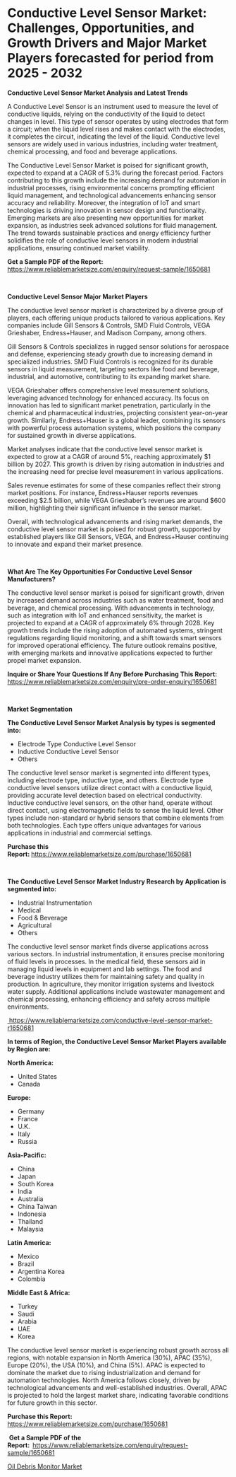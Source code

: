 <p><h1>Conductive Level Sensor Market: Challenges, Opportunities, and Growth Drivers and Major Market Players forecasted for period from 2025 - 2032</h1></p><p><strong>Conductive Level Sensor Market Analysis and Latest Trends</strong></p>
<p><p>A Conductive Level Sensor is an instrument used to measure the level of conductive liquids, relying on the conductivity of the liquid to detect changes in level. This type of sensor operates by using electrodes that form a circuit; when the liquid level rises and makes contact with the electrodes, it completes the circuit, indicating the level of the liquid. Conductive level sensors are widely used in various industries, including water treatment, chemical processing, and food and beverage applications.</p><p>The Conductive Level Sensor Market is poised for significant growth, expected to expand at a CAGR of 5.3% during the forecast period. Factors contributing to this growth include the increasing demand for automation in industrial processes, rising environmental concerns prompting efficient liquid management, and technological advancements enhancing sensor accuracy and reliability. Moreover, the integration of IoT and smart technologies is driving innovation in sensor design and functionality. Emerging markets are also presenting new opportunities for market expansion, as industries seek advanced solutions for fluid management. The trend towards sustainable practices and energy efficiency further solidifies the role of conductive level sensors in modern industrial applications, ensuring continued market viability.</p></p>
<p><strong>Get a Sample PDF of the Report:&nbsp;</strong> <a href="https://www.reliablemarketsize.com/enquiry/request-sample/1650681?utm_campaign=2799&utm_medium=2&utm_source=Github&utm_content=ia&utm_term=08042025&utm_id=conductive-level-sensor">https://www.reliablemarketsize.com/enquiry/request-sample/1650681</a></p>
<p>&nbsp;</p>
<p><strong>Conductive Level Sensor Major Market Players</strong></p>
<p><p>The conductive level sensor market is characterized by a diverse group of players, each offering unique products tailored to various applications. Key companies include Gill Sensors & Controls, SMD Fluid Controls, VEGA Grieshaber, Endress+Hauser, and Madison Company, among others.</p><p>Gill Sensors & Controls specializes in rugged sensor solutions for aerospace and defense, experiencing steady growth due to increasing demand in specialized industries. SMD Fluid Controls is recognized for its durable sensors in liquid measurement, targeting sectors like food and beverage, industrial, and automotive, contributing to its expanding market share.</p><p>VEGA Grieshaber offers comprehensive level measurement solutions, leveraging advanced technology for enhanced accuracy. Its focus on innovation has led to significant market penetration, particularly in the chemical and pharmaceutical industries, projecting consistent year-on-year growth. Similarly, Endress+Hauser is a global leader, combining its sensors with powerful process automation systems, which positions the company for sustained growth in diverse applications.</p><p>Market analyses indicate that the conductive level sensor market is expected to grow at a CAGR of around 5%, reaching approximately $1 billion by 2027. This growth is driven by rising automation in industries and the increasing need for precise level measurement in various applications.</p><p>Sales revenue estimates for some of these companies reflect their strong market positions. For instance, Endress+Hauser reports revenues exceeding $2.5 billion, while VEGA Grieshaber’s revenues are around $600 million, highlighting their significant influence in the sensor market.</p><p>Overall, with technological advancements and rising market demands, the conductive level sensor market is poised for robust growth, supported by established players like Gill Sensors, VEGA, and Endress+Hauser continuing to innovate and expand their market presence.</p></p>
<p>&nbsp;</p>
<p><strong>What Are The Key Opportunities For Conductive Level Sensor Manufacturers?</strong></p>
<p><p>The conductive level sensor market is poised for significant growth, driven by increased demand across industries such as water treatment, food and beverage, and chemical processing. With advancements in technology, such as integration with IoT and enhanced sensitivity, the market is projected to expand at a CAGR of approximately 6% through 2028. Key growth trends include the rising adoption of automated systems, stringent regulations regarding liquid monitoring, and a shift towards smart sensors for improved operational efficiency. The future outlook remains positive, with emerging markets and innovative applications expected to further propel market expansion.</p></p>
<p><strong>Inquire or Share Your Questions If Any Before Purchasing This Report:</strong> <a href="https://www.reliablemarketsize.com/enquiry/pre-order-enquiry/1650681?utm_campaign=2799&utm_medium=2&utm_source=Github&utm_content=ia&utm_term=08042025&utm_id=conductive-level-sensor">https://www.reliablemarketsize.com/enquiry/pre-order-enquiry/1650681</a></p>
<p>&nbsp;</p>
<p><strong>Market Segmentation</strong></p>
<p><strong>The Conductive Level Sensor Market Analysis by types is segmented into:</strong></p>
<p><ul><li>Electrode Type Conductive Level Sensor</li><li>Inductive Conductive Level Sensor</li><li>Others</li></ul></p>
<p><p>The conductive level sensor market is segmented into different types, including electrode type, inductive type, and others. Electrode type conductive level sensors utilize direct contact with a conductive liquid, providing accurate level detection based on electrical conductivity. Inductive conductive level sensors, on the other hand, operate without direct contact, using electromagnetic fields to sense the liquid level. Other types include non-standard or hybrid sensors that combine elements from both technologies. Each type offers unique advantages for various applications in industrial and commercial settings.</p></p>
<p><strong>Purchase this Report:&nbsp;</strong><a href="https://www.reliablemarketsize.com/purchase/1650681?utm_campaign=2799&utm_medium=2&utm_source=Github&utm_content=ia&utm_term=08042025&utm_id=conductive-level-sensor">https://www.reliablemarketsize.com/purchase/1650681</a></p>
<p>&nbsp;</p>
<p><strong>The Conductive Level Sensor Market Industry Research by Application is segmented into:</strong></p>
<p><ul><li>Industrial Instrumentation</li><li>Medical</li><li>Food & Beverage</li><li>Agricultural</li><li>Others</li></ul></p>
<p><p>The conductive level sensor market finds diverse applications across various sectors. In industrial instrumentation, it ensures precise monitoring of fluid levels in processes. In the medical field, these sensors aid in managing liquid levels in equipment and lab settings. The food and beverage industry utilizes them for maintaining safety and quality in production. In agriculture, they monitor irrigation systems and livestock water supply. Additional applications include wastewater management and chemical processing, enhancing efficiency and safety across multiple environments.</p></p>
<p><a href="https://www.reliablemarketsize.com/conductive-level-sensor-market-r1650681?utm_campaign=2799&utm_medium=2&utm_source=Github&utm_content=ia&utm_term=08042025&utm_id=conductive-level-sensor">&nbsp;https://www.reliablemarketsize.com/conductive-level-sensor-market-r1650681</a></p>
<p><strong>In terms of Region, the Conductive Level Sensor Market Players available by Region are:</strong></p>
<p>
    <p> <strong> North America: </strong>
        <ul>
            <li>United States</li>
            <li>Canada</li>
        </ul>
        </p> 
    <p> <strong> Europe: </strong>
        <ul>
            <li>Germany</li>
            <li>France</li>
            <li>U.K.</li>
            <li>Italy</li>
            <li>Russia</li>
        </ul>
        </p> 
    <p> <strong> Asia-Pacific: </strong>
        <ul>
            <li>China</li>
            <li>Japan</li>
            <li>South Korea</li>
            <li>India</li>
            <li>Australia</li>
            <li>China Taiwan</li>
            <li>Indonesia</li>
            <li>Thailand</li>
            <li>Malaysia</li>
        </ul>
        </p> 
    <p> <strong> Latin America: </strong>
        <ul>
            <li>Mexico</li>
            <li>Brazil</li>
            <li>Argentina Korea</li>
            <li>Colombia</li>
        </ul>
        </p> 
    <p> <strong> Middle East & Africa: </strong>
        <ul>
            <li>Turkey</li>
            <li>Saudi</li>
            <li>Arabia</li>
            <li>UAE</li>
            <li>Korea</li>
        </ul>
    </p>
    </p>
<p><p>The conductive level sensor market is experiencing robust growth across all regions, with notable expansion in North America (30%), APAC (35%), Europe (20%), the USA (10%), and China (5%). APAC is expected to dominate the market due to rising industrialization and demand for automation technologies. North America follows closely, driven by technological advancements and well-established industries. Overall, APAC is projected to hold the largest market share, indicating favorable conditions for future growth in this sector.</p></p>
<p><strong>Purchase this Report: </strong><a href="https://www.reliablemarketsize.com/purchase/1650681?utm_campaign=2799&utm_medium=2&utm_source=Github&utm_content=ia&utm_term=08042025&utm_id=conductive-level-sensor">https://www.reliablemarketsize.com/purchase/1650681</a></p>
<p>&nbsp;<strong>Get a Sample PDF of the Report:&nbsp;&nbsp;</strong><a href="https://www.reliablemarketsize.com/enquiry/request-sample/1650681?utm_campaign=2799&utm_medium=2&utm_source=Github&utm_content=ia&utm_term=08042025&utm_id=conductive-level-sensor">https://www.reliablemarketsize.com/enquiry/request-sample/1650681</a></p>
<p><strong></strong></p>
<p><p><a href="https://github.com/rileymgdorcas/Market-Research-Report-List-1/blob/main/oil-debris-monitor-market.md?utm_campaign=2799&utm_medium=2&utm_source=Github&utm_content=ia&utm_term=08042025&utm_id=conductive-level-sensor">Oil Debris Monitor Market</a></p></p>